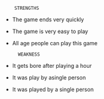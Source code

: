         STRENGTHS
* The game ends very quickly
* The game is very easy to play
* All age people can play this game 
       
        WEAKNESS
* It gets bore after playing a hour
* It was play by asingle person
* It was played by a single person
        
